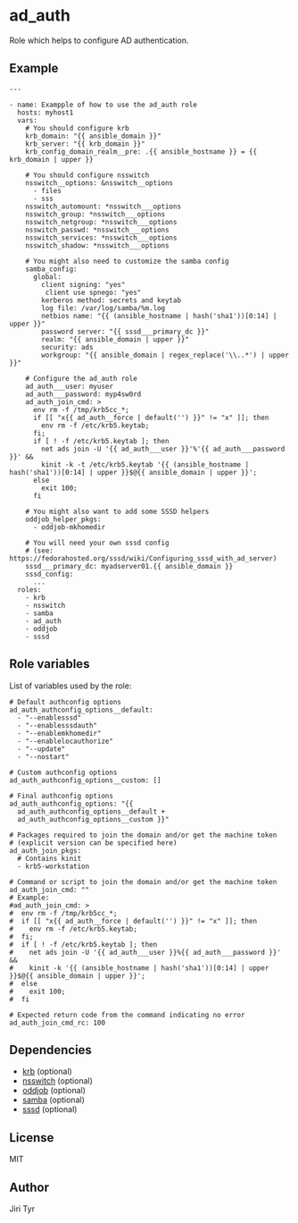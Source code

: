 ad_auth
=======

Role which helps to configure AD authentication.


Example
-------

```
---

- name: Exampple of how to use the ad_auth role
  hosts: myhost1
  vars:
    # You should configure krb
    krb_domain: "{{ ansible_domain }}"
    krb_server: "{{ krb_domain }}"
    krb_config_domain_realm__pre: .{{ ansible_hostname }} = {{ krb_domain | upper }}

    # You should configure nsswitch
    nsswitch__options: &nsswitch__options
      - files
      - sss
    nsswitch_automount: *nsswitch___options
    nsswitch_group: *nsswitch___options
    nsswitch_netgroup: *nsswitch___options
    nsswitch_passwd: *nsswitch___options
    nsswitch_services: *nsswitch___options
    nsswitch_shadow: *nsswitch___options

    # You might also need to customize the samba config
    samba_config:
      global:
        client signing: "yes"
         client use spnego: "yes"
        kerberos method: secrets and keytab
        log file: /var/log/samba/%m.log
        netbios name: "{{ (ansible_hostname | hash('sha1'))[0:14] | upper }}"
        password server: "{{ sssd___primary_dc }}"
        realm: "{{ ansible_domain | upper }}"
        security: ads
        workgroup: "{{ ansible_domain | regex_replace('\\..*') | upper }}"

    # Configure the ad_auth role
    ad_auth___user: myuser
    ad_auth___password: myp4sw0rd
    ad_auth_join_cmd: >
      env rm -f /tmp/krb5cc_*;
      if [[ "x{{ ad_auth__force | default('') }}" != "x" ]]; then
        env rm -f /etc/krb5.keytab;
      fi;
      if [ ! -f /etc/krb5.keytab ]; then
        net ads join -U '{{ ad_auth___user }}'%'{{ ad_auth___password }}' &&
        kinit -k -t /etc/krb5.keytab '{{ (ansible_hostname | hash('sha1'))[0:14] | upper }}$@{{ ansible_domain | upper }}';
      else
        exit 100;
      fi

    # You might also want to add some SSSD helpers
    oddjob_helper_pkgs:
      - oddjob-mkhomedir

    # You will need your own sssd config
    # (see: https://fedorahosted.org/sssd/wiki/Configuring_sssd_with_ad_server)
    sssd___primary_dc: myadserver01.{{ ansible_domain }}
    sssd_config:
      ...
  roles:
    - krb
    - nsswitch
    - samba
    - ad_auth
    - oddjob
    - sssd
```


Role variables
--------------

List of variables used by the role:

```
# Default authconfig options
ad_auth_authconfig_options__default:
  - "--enablesssd"
  - "--enablesssdauth"
  - "--enablemkhomedir"
  - "--enablelocauthorize"
  - "--update"
  - "--nostart"

# Custom authconfig options
ad_auth_authconfig_options__custom: []

# Final authconfig options
ad_auth_authconfig_options: "{{
  ad_auth_authconfig_options__default +
  ad_auth_authconfig_options__custom }}"

# Packages required to join the domain and/or get the machine token
# (explicit version can be specified here)
ad_auth_join_pkgs:
  # Contains kinit
  - krb5-workstation

# Command or script to join the domain and/or get the machine token
ad_auth_join_cmd: ""
# Example:
#ad_auth_join_cmd: >
#  env rm -f /tmp/krb5cc_*;
#  if [[ "x{{ ad_auth__force | default('') }}" != "x" ]]; then
#    env rm -f /etc/krb5.keytab;
#  fi;
#  if [ ! -f /etc/krb5.keytab ]; then
#    net ads join -U '{{ ad_auth___user }}%{{ ad_auth___password }}' &&
#    kinit -k '{{ (ansible_hostname | hash('sha1'))[0:14] | upper }}$@{{ ansible_domain | upper }}';
#  else
#    exit 100;
#  fi

# Expected return code from the command indicating no error
ad_auth_join_cmd_rc: 100
```


Dependencies
------------

- [krb](https://github.com/picotrading/ansible-krb) (optional)
- [nsswitch](https://github.com/picotrading/ansible-nsswitch) (optional)
- [oddjob](https://github.com/picotrading/ansible-oddjob) (optional)
- [samba](https://github.com/picotrading/ansible-samba) (optional)
- [sssd](https://github.com/picotrading/ansible-sssd) (optional)


License
-------

MIT


Author
------

Jiri Tyr
